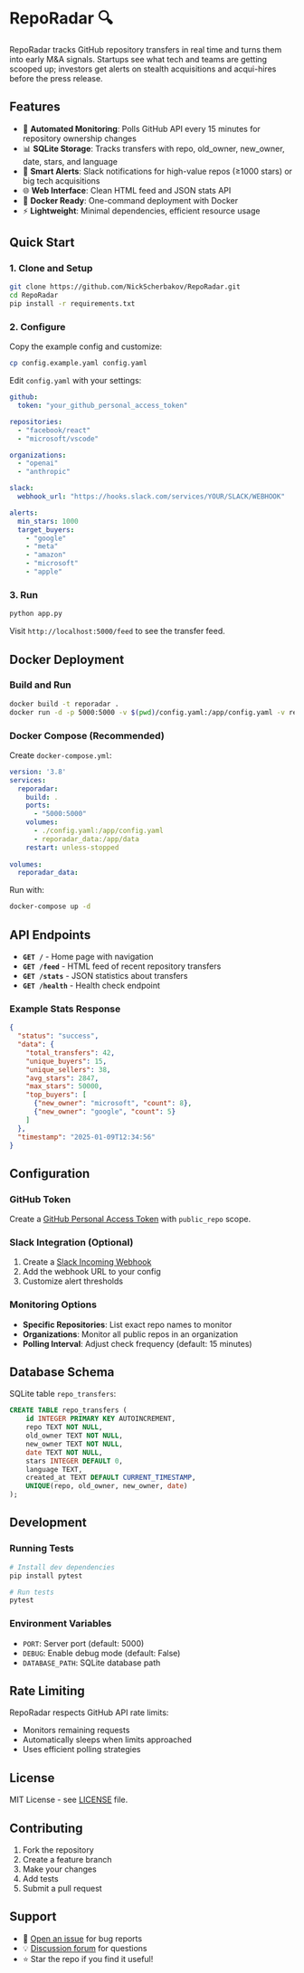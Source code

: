 # RepoRadar 🔍

RepoRadar tracks GitHub repository transfers in real time and turns them into early M&A signals. Startups see what tech and teams are getting scooped up; investors get alerts on stealth acquisitions and acqui-hires before the press release.

## Features

- 🔄 **Automated Monitoring**: Polls GitHub API every 15 minutes for repository ownership changes
- 📊 **SQLite Storage**: Tracks transfers with repo, old_owner, new_owner, date, stars, and language
- 🚨 **Smart Alerts**: Slack notifications for high-value repos (≥1000 stars) or big tech acquisitions
- 🌐 **Web Interface**: Clean HTML feed and JSON stats API
- 🐳 **Docker Ready**: One-command deployment with Docker
- ⚡ **Lightweight**: Minimal dependencies, efficient resource usage

## Quick Start

### 1. Clone and Setup

```bash
git clone https://github.com/NickScherbakov/RepoRadar.git
cd RepoRadar
pip install -r requirements.txt
```

### 2. Configure

Copy the example config and customize:

```bash
cp config.example.yaml config.yaml
```

Edit `config.yaml` with your settings:

```yaml
github:
  token: "your_github_personal_access_token"

repositories:
  - "facebook/react"
  - "microsoft/vscode"

organizations:
  - "openai"
  - "anthropic"

slack:
  webhook_url: "https://hooks.slack.com/services/YOUR/SLACK/WEBHOOK"

alerts:
  min_stars: 1000
  target_buyers:
    - "google"
    - "meta" 
    - "amazon"
    - "microsoft"
    - "apple"
```

### 3. Run

```bash
python app.py
```

Visit `http://localhost:5000/feed` to see the transfer feed.

## Docker Deployment

### Build and Run

```bash
docker build -t reporadar .
docker run -d -p 5000:5000 -v $(pwd)/config.yaml:/app/config.yaml -v reporadar_data:/app/data reporadar
```

### Docker Compose (Recommended)

Create `docker-compose.yml`:

```yaml
version: '3.8'
services:
  reporadar:
    build: .
    ports:
      - "5000:5000"
    volumes:
      - ./config.yaml:/app/config.yaml
      - reporadar_data:/app/data
    restart: unless-stopped
    
volumes:
  reporadar_data:
```

Run with:
```bash
docker-compose up -d
```

## API Endpoints

- **`GET /`** - Home page with navigation
- **`GET /feed`** - HTML feed of recent repository transfers  
- **`GET /stats`** - JSON statistics about transfers
- **`GET /health`** - Health check endpoint

### Example Stats Response

```json
{
  "status": "success",
  "data": {
    "total_transfers": 42,
    "unique_buyers": 15,
    "unique_sellers": 38,
    "avg_stars": 2847,
    "max_stars": 50000,
    "top_buyers": [
      {"new_owner": "microsoft", "count": 8},
      {"new_owner": "google", "count": 5}
    ]
  },
  "timestamp": "2025-01-09T12:34:56"
}
```

## Configuration

### GitHub Token

Create a [GitHub Personal Access Token](https://github.com/settings/tokens) with `public_repo` scope.

### Slack Integration (Optional)

1. Create a [Slack Incoming Webhook](https://api.slack.com/messaging/webhooks)
2. Add the webhook URL to your config
3. Customize alert thresholds

### Monitoring Options

- **Specific Repositories**: List exact repo names to monitor
- **Organizations**: Monitor all public repos in an organization
- **Polling Interval**: Adjust check frequency (default: 15 minutes)

## Database Schema

SQLite table `repo_transfers`:

```sql
CREATE TABLE repo_transfers (
    id INTEGER PRIMARY KEY AUTOINCREMENT,
    repo TEXT NOT NULL,
    old_owner TEXT NOT NULL, 
    new_owner TEXT NOT NULL,
    date TEXT NOT NULL,
    stars INTEGER DEFAULT 0,
    language TEXT,
    created_at TEXT DEFAULT CURRENT_TIMESTAMP,
    UNIQUE(repo, old_owner, new_owner, date)
);
```

## Development

### Running Tests

```bash
# Install dev dependencies
pip install pytest

# Run tests
pytest
```

### Environment Variables

- `PORT`: Server port (default: 5000)
- `DEBUG`: Enable debug mode (default: False)
- `DATABASE_PATH`: SQLite database path

## Rate Limiting

RepoRadar respects GitHub API rate limits:
- Monitors remaining requests
- Automatically sleeps when limits approached
- Uses efficient polling strategies

## License

MIT License - see [LICENSE](LICENSE) file.

## Contributing

1. Fork the repository
2. Create a feature branch
3. Make your changes
4. Add tests
5. Submit a pull request

## Support

- 📧 [Open an issue](https://github.com/NickScherbakov/RepoRadar/issues) for bug reports
- 💡 [Discussion forum](https://github.com/NickScherbakov/RepoRadar/discussions) for questions
- ⭐ Star the repo if you find it useful!